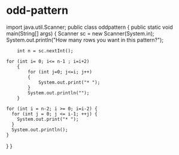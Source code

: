 # odd-pattern
import java.util.Scanner; 
public class oddpattern
{
    public static void main(String[] args)
    { 
        Scanner sc = new Scanner(System.in);
        System.out.println("How many rows you want in this pattern?");
         
        int n = sc.nextInt();
         
    for (int i= 0; i<= n-1 ; i=i+2)
        {
            for (int j=0; j<=i; j++)
            {
                System.out.print("* ");
            }
            System.out.println("");
        }

    for (int i = n-2; i >= 0; i=i-2) {
      for (int j = 0; j <= i-1; ++j) {
        System.out.print("* ");
      }
      System.out.println();
    }
  }
}
